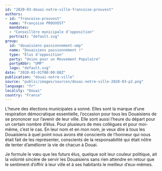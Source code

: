 ```yaml
---
id: "2020-03-douai-notre-ville-francoise-prouvost"
authors:
- id: "francoise-prouvost"
  name: "Françoise PROUVOST"
  mandates: 
  - "Conseillère municipale d’opposition"
  portrait: "default.svg"
group:
  id: "douaisiens-passionnement-ump"
  name: "Douaisiens passionnément !"
  type: "Élus d’opposition"
  party: "Union pour un Mouvement Populaire"
  partyAbbr: "UMP"
  logo: "default.svg"
date: "2020-03-01T00:00:00Z"
publication: "douai-notre-ville"
source: "public/images/sources/douai-notre-ville-2020-03-p2.png"
language: "fr"
locality: "Douai"
country: "France"
---
```


L’heure des élections municipales a sonné. Elles sont la marque d’une respiration démocratique essentielle, l’occasion pour tous les Douaisiens de se prononcer sur l’avenir de leur ville. Elle sont aussi l’heure du départ pour un certain nombre d’élus. Pour plusieurs de mes collègues et pour moi-même, c’est le cas. En leur nom et en mon nom, je veux dire à tous les Douaisiens à quel point nous avons été conscients de l’honneur qui nous était fait de les représenter, conscients de la responsabilité qui était nôtre de tenter d’améliorer la vie de chacun à Douai.

Je formule le vœu que les futurs élus, quelque soit leur couleur politique, ait la volonté sincère de servir les Douaisiens sans rien attendre en retour que le sentiment d’offrir à  leur  ville et à ses habitants le meilleur d’eux-mêmes.
